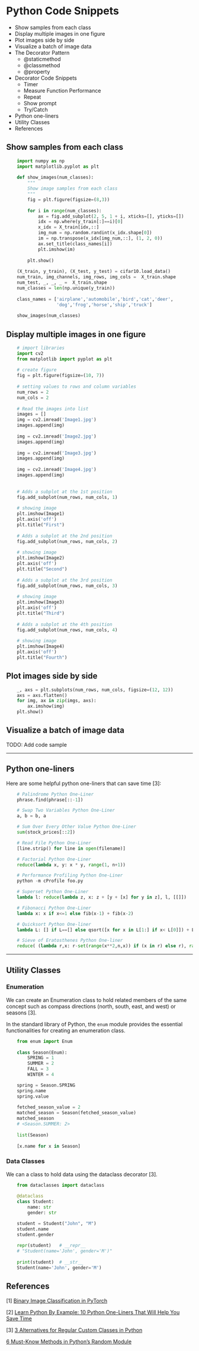 # Python Code Snippets

<!-- MarkdownTOC levels=1,2,3 -->

- Show samples from each class
- Display multiple images in one figure
- Plot images side by side
- Visualize a batch of image data
- The Decorator Pattern
    - @staticmethod
    - @classmethod
    - @property
- Decorator Code Snippets
    - Timer
    - Measure Function Performance
    - Repeat
    - Show prompt
    - Try/Catch
- Python one-liners
- Utility Classes
- References

<!-- /MarkdownTOC -->


## Show samples from each class

```py
    import numpy as np
    import matplotlib.pyplot as plt
    
    def show_images(num_classes):
        """
        Show image samples from each class
        """
        fig = plt.figure(figsize=(8,3))
    
        for i in range(num_classes):
            ax = fig.add_subplot(2, 5, 1 + i, xticks=[], yticks=[])
            idx = np.where(y_train[:]==i)[0]
            x_idx = X_train[idx,::]
            img_num = np.random.randint(x_idx.shape[0])
            im = np.transpose(x_idx[img_num,::], (1, 2, 0))
            ax.set_title(class_names[i])
            plt.imshow(im)
    
        plt.show()
    
    (X_train, y_train), (X_test, y_test) = cifar10.load_data()
    num_train, img_channels, img_rows, img_cols =  X_train.shape
    num_test, _, _, _ =  X_train.shape
    num_classes = len(np.unique(y_train))
    
    class_names = ['airplane','automobile','bird','cat','deer',
                   'dog','frog','horse','ship','truck']
    
    show_images(num_classes)
```


## Display multiple images in one figure

```py
    # import libraries
    import cv2
    from matplotlib import pyplot as plt
      
    # create figure
    fig = plt.figure(figsize=(10, 7))
      
    # setting values to rows and column variables
    num_rows = 2
    num_cols = 2
    
    # Read the images into list
    images = []
    img = cv2.imread('Image1.jpg')
    images.append(img)
    
    img = cv2.imread('Image2.jpg')
    images.append(img)
    
    img = cv2.imread('Image3.jpg')
    images.append(img)
    
    img = cv2.imread('Image4.jpg')
    images.append(img)
    
      
    # Adds a subplot at the 1st position
    fig.add_subplot(num_rows, num_cols, 1)
      
    # showing image
    plt.imshow(Image1)
    plt.axis('off')
    plt.title("First")
      
    # Adds a subplot at the 2nd position
    fig.add_subplot(num_rows, num_cols, 2)
      
    # showing image
    plt.imshow(Image2)
    plt.axis('off')
    plt.title("Second")
      
    # Adds a subplot at the 3rd position
    fig.add_subplot(num_rows, num_cols, 3)
      
    # showing image
    plt.imshow(Image3)
    plt.axis('off')
    plt.title("Third")
      
    # Adds a subplot at the 4th position
    fig.add_subplot(num_rows, num_cols, 4)
      
    # showing image
    plt.imshow(Image4)
    plt.axis('off')
    plt.title("Fourth")
```


## Plot images side by side

```py
    _, axs = plt.subplots(num_rows, num_cols, figsize=(12, 12))
    axs = axs.flatten()
    for img, ax in zip(imgs, axs):
        ax.imshow(img)
    plt.show()
```


## Visualize a batch of image data

TODO: Add code sample


----------



## Python one-liners

Here are some helpful python one-liners that can save time [3]:

```py
    # Palindrome Python One-Liner
    phrase.find(phrase[::-1])

    # Swap Two Variables Python One-Liner
    a, b = b, a

    # Sum Over Every Other Value Python One-Liner
    sum(stock_prices[::2])

    # Read File Python One-Liner
    [line.strip() for line in open(filename)]

    # Factorial Python One-Liner
    reduce(lambda x, y: x * y, range(1, n+1))

    # Performance Profiling Python One-Liner
    python -m cProfile foo.py

    # Superset Python One-Liner
    lambda l: reduce(lambda z, x: z + [y + [x] for y in z], l, [[]])

    # Fibonacci Python One-Liner
    lambda x: x if x<=1 else fib(x-1) + fib(x-2)

    # Quicksort Python One-liner
    lambda L: [] if L==[] else qsort([x for x in L[1:] if x< L[0]]) + L[0:1] + qsort([x for x in L[1:] if x>=L[0]])

    # Sieve of Eratosthenes Python One-liner
    reduce( (lambda r,x: r-set(range(x**2,n,x)) if (x in r) else r), range(2,int(n**0.5)), set(range(2,n)))
```

---------



## Utility Classes

### Enumeration

We can create an Enumeration class to hold related members of the same concept such as compass directions (north, south, east, and west) or seasons [3]. 

In the standard library of Python, the `enum` module provides the essential functionalities for creating an enumeration class.


```py
    from enum import Enum
    
    class Season(Enum):
        SPRING = 1
        SUMMER = 2
        FALL = 3
        WINTER = 4
```

```py
    spring = Season.SPRING
    spring.name
    spring.value
    
    fetched_season_value = 2
    matched_season = Season(fetched_season_value)
    matched_season
    # <Season.SUMMER: 2>
    
    list(Season)
    
    [x.name for x in Season]
```

### Data Classes

We can a class to hold data using the dataclass decorator [3]. 

```py
    from dataclasses import dataclass
    
    @dataclass
    class Student:
        name: str
        gender: str
```

```py
    student = Student("John", "M")
    student.name
    student.gender
    
    repr(student)   # __repr__
    # "Student(name='John', gender='M')"
    
    print(student)  # __str__
    Student(name='John', gender='M')
```



## References

[1] [Binary Image Classification in PyTorch](https://towardsdatascience.com/binary-image-classification-in-pytorch-5adf64f8c781)

[2] [Learn Python By Example: 10 Python One-Liners That Will Help You Save Time](https://medium.com/@alains/learn-python-by-example-10-python-one-liners-that-will-help-you-save-time-ccc4cabb9c68)

[3] [3 Alternatives for Regular Custom Classes in Python]()


[6 Must-Know Methods in Python’s Random Module](https://medium.com/geekculture/6-must-know-methods-in-pythons-random-module-338263b5f927)
